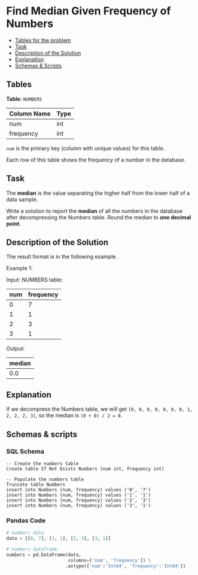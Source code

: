 # Find Median Given Frequency of Numbers

- [Tables for the problem](#tables)
- [Task](#task)
- [Description of the Solution](#description-of-the-solution)
- [Explanation](#explanation)
- [Schemas & Scripts](#schemas--scripts)

## Tables 

**Table**: `NUMBERS`

| Column Name | Type |
|-------------|------|
| num         | int  |
| frequency   | int  |

`num` is the primary key (column with unique values) for this table.

Each row of this table shows the frequency of a number in the database.

## Task

The **median** is the value separating the higher half from the lower half of a data sample.

Write a solution to report the **median** of all the numbers in the database after decompressing the Numbers table. 
Round the median to **one decimal point**.

## Description of the Solution ##

The result format is in the following example.

Example 1:

Input: 
NUMBERS table:

| num | frequency |
|-----|-----------|
| 0   | 7         |
| 1   | 1         |
| 2   | 3         |
| 3   | 1         |

Output: 

| median |
|--------|
| 0.0    |

## Explanation ##

If we decompress the Numbers table, we will get `[0, 0, 0, 0, 0, 0, 0, 1, 2, 2, 2, 3]`, so the median is 
`(0 + 0) / 2 = 0`.

## Schemas & scripts

### SQL Schema

```genericsql
-- Create the numbers table
Create table If Not Exists Numbers (num int, frequency int)

-- Populate the numbers table    
Truncate table Numbers
insert into Numbers (num, frequency) values ('0', '7')
insert into Numbers (num, frequency) values ('1', '1')
insert into Numbers (num, frequency) values ('2', '3')
insert into Numbers (num, frequency) values ('3', '1')
```

### Pandas Code

```python
# numbers data
data = [[0, 7], [1, 1], [2, 3], [3, 1]]

# numbers dataframe
numbers = pd.DataFrame(data, 
                       columns=['num', 'frequency']) \
                      .astype({'num':'Int64', 'frequency':'Int64'})
```